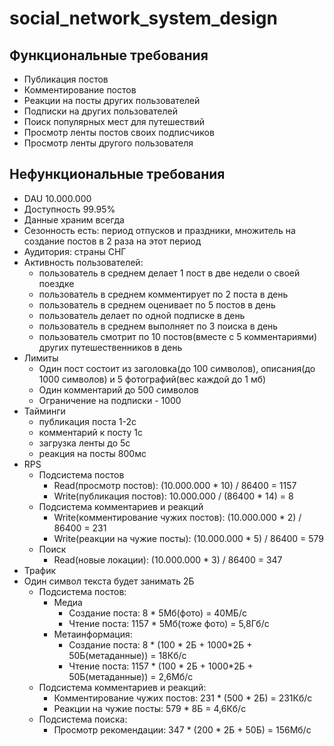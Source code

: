 # social_network_system_design

## Функциональные требования

- Публикация постов
- Комментирование постов
- Реакции на посты других пользователей
- Подписки на других пользователей
- Поиск популярных мест для путешествий
- Просмотр ленты постов своих подписчиков
- Просмотр ленты другого пользователя

## Нефункциональные требования

- DAU 10.000.000
- Доступность 99.95%
- Данные храним всегда
- Сезонность есть: период отпусков и праздники, множитель на создание постов в 2 раза на этот период
- Аудитория: страны СНГ
- Активность пользователей:
    - пользователь в среднем делает 1 пост в две недели о своей поездке
    - пользователь в среднем комментирует по 2 поста в день
    - пользователь в среднем оценивает по 5 постов в день
    - пользователь делает по одной подписке в день
    - пользователь в среднем выполняет по 3 поиска в день
    - пользователь смотрит по 10 постов(вместе с 5 комментариями) других путешественников в день
- Лимиты
    - Один пост состоит из заголовка(до 100 символов), описания(до 1000 символов) и 5 фотографий(вес каждой до 1 мб)
    - Один комментарий до 500 символов
    - Ограничение на подписки - 1000
- Тайминги
    - публикация поста 1-2с
    - комментарий к посту 1c
    - загрузка ленты до 5с
    - реакция на посты 800мс
- RPS
    - Подсистема постов
        - Read(просмотр постов): (10.000.000 * 10) / 86400 = 1157
        - Write(публикация постов): 10.000.000 / (86400 * 14) = 8
    - Подсистема комментариев и реакций
        - Write(комментирование чужих постов): (10.000.000 * 2) / 86400 = 231
        - Write(реакции на чужие посты): (10.000.000 * 5) / 86400 = 579
    - Поиск
        - Read(новые локации): (10.000.000 * 3) / 86400 = 347
- Трафик
- Один символ текста будет занимать 2Б
    - Подсистема постов:
      - Медиа
          - Создание поста: 8 * 5Мб(фото) = 40МБ/с
          - Чтение поста: 1157 * 5Мб(тоже фото) = 5,8Гб/с
      - Метаинформация:
          - Создание поста: 8 * (100 * 2Б + 1000*2Б + 50Б(метаданные)) = 18Кб/с
          - Чтение поста: 1157 * (100 * 2Б + 1000*2Б + 50Б(метаданные)) = 2,6Мб/с
    - Подсистема комментариев и реакций:
      - Комментирование чужих постов: 231 * (500 * 2Б) = 231Кб/с
      - Реакции на чужие посты: 579 * 8Б = 4,6Кб/с
    - Подсистема поиска:
        - Просмотр рекомендации: 347 * (200 * 2Б + 50Б) = 156Мб/с
      
      
        
